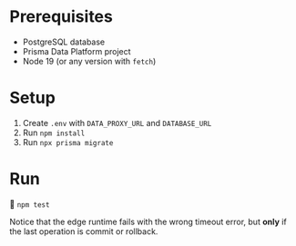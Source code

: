 # Prerequisites

- PostgreSQL database
- Prisma Data Platform project
- Node 19 (or any version with `fetch`)

# Setup

1. Create `.env` with `DATA_PROXY_URL` and `DATABASE_URL`
2. Run `npm install`
3. Run `npx prisma migrate`

# Run

🧪 `npm test`

Notice that the edge runtime fails with the wrong timeout error, but **only** if the last operation is commit or rollback.
